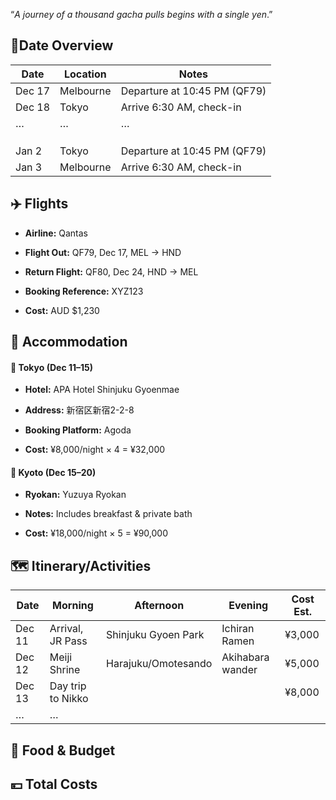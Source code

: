 “*A journey of a thousand gacha pulls begins with a single yen*.”

## 📅Date Overview

| Date   | Location  | Notes                        |
| ------ | --------- | ---------------------------- |
| Dec 17 | Melbourne | Departure at 10:45 PM (QF79) |
| Dec 18 | Tokyo     | Arrive 6:30 AM, check-in     |
| …      | …         | …                            |
|        |           |                              |
|        |           |                              |
|        |           |                              |
| Jan 2  | Tokyo     | Departure at 10:45 PM (QF79) |
| Jan 3  | Melbourne | Arrive 6:30 AM, check-in     |


## ✈️ Flights

- **Airline:** Qantas
    
- **Flight Out:** QF79, Dec 17, MEL → HND
    
- **Return Flight:** QF80, Dec 24, HND → MEL
    
- **Booking Reference:** XYZ123
    
- **Cost:** AUD $1,230


## 🏨 Accommodation

#### 🏯 Tokyo (Dec 11–15)

- **Hotel:** APA Hotel Shinjuku Gyoenmae
    
- **Address:** 新宿区新宿2-2-8
    
- **Booking Platform:** Agoda
    
- **Cost:** ¥8,000/night × 4 = ¥32,000
    

#### 🍵 Kyoto (Dec 15–20)

- **Ryokan:** Yuzuya Ryokan
    
- **Notes:** Includes breakfast & private bath
    
- **Cost:** ¥18,000/night × 5 = ¥90,000

## 🗺️ Itinerary/Activities

|Date|Morning|Afternoon|Evening|Cost Est.|
|---|---|---|---|---|
|Dec 11|Arrival, JR Pass|Shinjuku Gyoen Park|Ichiran Ramen|¥3,000|
|Dec 12|Meiji Shrine|Harajuku/Omotesando|Akihabara wander|¥5,000|
|Dec 13|Day trip to Nikko|||¥8,000|
|…|…|


## 🍣 Food & Budget



## 💴 Total Costs

